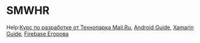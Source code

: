 SMWHR
=====

Help:[Курс по разработке от Технопарка Mail.Ru](youtube.com/playlist?list=PLrCZzMib1e9qLzDXvYnpnJdUsGr3t7fSu), [Android Guide](developer.android.com), [Xamarin Guide](developer.xamarin.com), [Firebase Егорова](github.com/xoposhiy/firebase-course)

